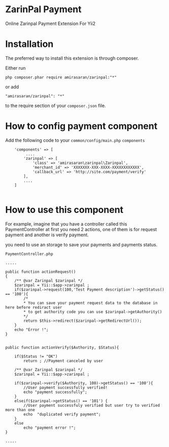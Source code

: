 ZarinPal Payment
================
Online Zarinpal Payment Extension For Yii2

Installation
==============
The preferred way to install this extension is through composer.

Either run
```
php composer.phar require amirasaran/zarinpal:"*"
```
or add
```
"amirasaran/zarinpal": "*"
```
to the require section of your ``composer.json`` file.
    
How to config payment component
===============================
Add the following code to your ``common/config/main.php`` ``components``

```
    'components' => [
         ....
        'zarinpal' => [
            'class' => 'amirasaran\zarinpal\Zarinpal',
            'merchant_id' => 'XXXXXXX-XXX-XXXX-XXXXXXXXXXXX',
            'callback_url' => 'http://site.com/payment/verify'
        ],
        .... 
    ]
        
```

How to use this component
=========================
For example, imagine that you have a controller called this PaymentController at first you need 2 actions,
one of them is for request payment and another is verify payment.

you need to use an storage to save your payments and payments status.

``PaymentController.php``
```
..... 

public function actionRequest()
{
    /** @var Zarinpal $zarinpal */
    $zarinpal = Yii::$app->zarinpal ;
    if($zarinpal->request(100,'Test Payment description')->getStatus() == '100'){
        /*
        * You can save your payment request data to the database in here before rediract user
        * to get authority code you can use $zarinpal->getAuthority()
        */
        return $this->redirect($zarinpal->getRedirectUrl());
    }
    echo "Error !";
}


public function actionVerify($Authority, $Status){

    if($Status != "OK")
        return ; //Payment canceled by user 

    /** @var Zarinpal $zarinpal */
    $zarinpal = Yii::$app->zarinpal ;
    
    if($zarinpal->verify($Authority, 100)->getStatus() == '100'){
        //User payment successfully verified!
        echo "payment successfully";
    }
    elseif($zarinpal->getStatus() == '101') {
        //User payment successfuly verified but user try to verified more than one 
        echo  "duplicated verify payment";
    } 
    else
        echo "payment error !";
}

.....
```
